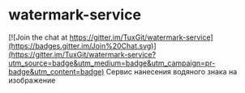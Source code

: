 # watermark-service

[![Join the chat at https://gitter.im/TuxGit/watermark-service](https://badges.gitter.im/Join%20Chat.svg)](https://gitter.im/TuxGit/watermark-service?utm_source=badge&utm_medium=badge&utm_campaign=pr-badge&utm_content=badge)
Сервис нанесения водяного знака на изображение
